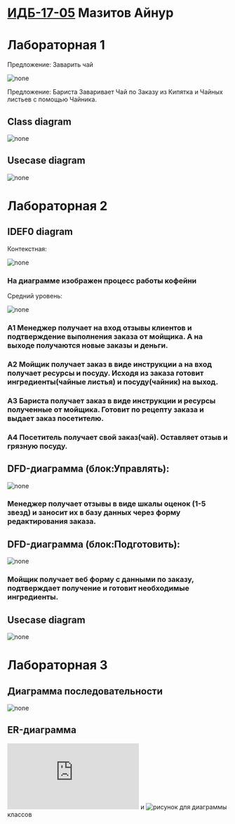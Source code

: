 # [ИДБ-17-05](https://github.com/stankin/design-part-1/wiki/list-idb-17-05) Мазитов Айнур

# Лабораторная 1

Предложение: Заварить чай

![none](https://github.com/AirNus/AirNus.github.io/blob/master/Labs1/01_A0.png?raw=true)

Предложение: Бариста Заваривает Чай по Заказу из Кипятка и Чайных листьев с помощью Чайника.

## Class diagram

![none](https://github.com/AirNus/AirNus.github.io/blob/master/Labs1/JSwn2i903CRnkVSKePE2J-1Kprbq41mbt8Ksz7efkIiTn7StfOlhnvzVqfMAMfSfkJ9odb5nWf2m5FYuncCOUvKbnwiaKNWDNCar5rLPzyKdIomKZQJ_qzVjIkjHsMwqW0KUXiAJS9RgRZZImGidplrxnKfwWlkc7CzROi30aI2mXaIkenpjoHy0.png?raw=true)

## Usecase diagram

![none](https://github.com/AirNus/AirNus.github.io/blob/master/Labs1/Lab1_2_2.png?raw=true)

# Лабораторная 2

## IDEF0 diagram

Контекстная:

![none](https://github.com/AirNus/AirNus.github.io/blob/master/Lab2/01_A0.png?raw=true)

### На диаграмме изображен процесс работы кофейни

Средний уровень:
    
![none](https://github.com/AirNus/AirNus.github.io/blob/master/Lab2/02_A0.png?raw=true)

### A1 Менеджер получает на вход отзывы клиентов и подтверждение выполнения заказа от мойщика. А на выходе получаются новые заказы и деньги.
### А2 Мойщик получает заказ в виде инструкции а на вход получает ресурсы и посуду. Исходя из заказа готовит ингредиенты(чайные листья) и посуду(чайник) на выход.
### А3 Бариста получает заказ в виде инструкции и ресурсы полученные от мойщика. Готовит по рецепту заказа и выдает заказ посетителю.
### А4 Посетитель получает свой заказ(чай). Оставляет отзыв и грязную посуду.

## DFD-диаграмма (блок:Управлять):
    
![none](https://github.com/AirNus/AirNus.github.io/blob/master/Lab2/03_A1.png?raw=true)

### Менеджер получает отзывы в виде шкалы оценок (1-5 звезд) и заносит их в базу данных через форму редактирования заказа.

## DFD-диаграмма (блок:Подготовить):
    
![none](https://github.com/AirNus/AirNus.github.io/blob/master/Lab2/04_A2.png?raw=true)

### Мойщик получает веб форму с данными по заказу, подтверждает получение и готовит необходимые ингредиенты.

## Usecase diagram

![none](https://github.com/AirNus/AirNus.github.io/blob/master/Lab2/Lab2_usecase_diagram.png?raw=true)

# Лабораторная 3

## Диаграмма последовательности

![none](https://github.com/AirNus/AirNus.github.io/blob/master/Lab3/laba3.png?raw=true)

## ER-диаграмма

![текст](https://github.com/AirNus/AirNus.github.io/blob/master/Lab3/PlantUML_code.txt) и
![рисунок](https://github.com/AirNus/AirNus.github.io/blob/master/Lab3/ERD_Diagramm_3_laba_main.png?raw=true) для диаграммы классов
